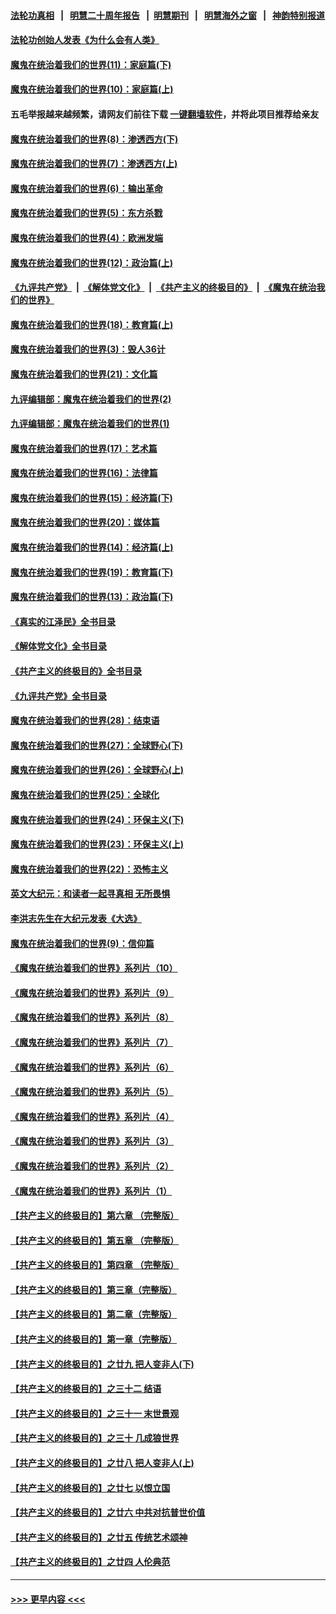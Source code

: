 #### [法轮功真相](https://github.com/gfw-breaker/truth/blob/master/README.md?t=0) &nbsp;&nbsp;|&nbsp;&nbsp; [明慧二十周年报告](https://github.com/gfw-breaker/mh-reports/blob/master/README.md?t=0) &nbsp;&nbsp;|&nbsp;&nbsp;[明慧期刊](https://github.com/gfw-breaker/mh-qikan) &nbsp;&nbsp;|&nbsp;&nbsp; [明慧海外之窗](https://github.com/gfw-breaker/mh-news/blob/master/README.md?t=0) &nbsp;&nbsp;|&nbsp;&nbsp; [神韵特别报道](https://github.com/gfw-breaker/mh-news/blob/master/shenyun.md?t=0)
#### [法轮功创始人发表《为什么会有人类》](../pages/nsc422/n13912117.md?t=03302143) 
#### [魔鬼在统治着我们的世界(11)：家庭篇(下)](../pages/nsc422/n10440961.md?t=03302143) 
#### [魔鬼在统治着我们的世界(10)：家庭篇(上)](../pages/nsc422/n10435448.md?t=03302143) 
#### 五毛举报越来越频繁，请网友们前往下载 [一键翻墙软件](https://github.com/gfw-breaker/ssr-accounts)，并将此项目推荐给亲友
#### [魔鬼在统治着我们的世界(8)：渗透西方(下)](../pages/nsc422/n10429603.md?t=03302143) 
#### [魔鬼在统治着我们的世界(7)：渗透西方(上)](../pages/nsc422/n10426013.md?t=03302143) 
#### [魔鬼在统治着我们的世界(6)：输出革命](../pages/nsc422/n10421536.md?t=03302143) 
#### [魔鬼在统治着我们的世界(5)：东方杀戮](../pages/nsc422/n10417707.md?t=03302143) 
#### [魔鬼在统治着我们的世界(4)：欧洲发端](../pages/nsc422/n10414890.md?t=03302143) 
#### [魔鬼在统治着我们的世界(12)：政治篇(上)](../pages/nsc422/n10444576.md?t=03302143) 
#### [《九评共产党》](https://github.com/begood0513/9ping.md/blob/master/README.md) &nbsp;|&nbsp; [《解体党文化》](../../../../jtdwh.md/blob/master/README.md)  &nbsp;|&nbsp; [《共产主义的终极目的》](../../../../gczydzjmd.md/blob/master/README.md) &nbsp;|&nbsp; [《魔鬼在统治我们的世界》](../../../../mgztzwmdsj.md/blob/master/README.md) 
#### [魔鬼在统治着我们的世界(18)：教育篇(上)](../pages/nsc422/n10526970.md?t=03302143) 
#### [魔鬼在统治着我们的世界(3)：毁人36计](../pages/nsc422/n10411583.md?t=03302143) 
#### [魔鬼在统治着我们的世界(21)：文化篇](../pages/nsc422/n10597706.md?t=03302143) 
#### [九评编辑部：魔鬼在统治着我们的世界(2)](../pages/nsc422/n10410036.md?t=03302143) 
#### [九评编辑部：魔鬼在统治着我们的世界(1)](../pages/nsc422/n10406825.md?t=03302143) 
#### [魔鬼在统治着我们的世界(17)：艺术篇](../pages/nsc422/n10499093.md?t=03302143) 
#### [魔鬼在统治着我们的世界(16)：法律篇](../pages/nsc422/n10485969.md?t=03302143) 
#### [魔鬼在统治着我们的世界(15)：经济篇(下)](../pages/nsc422/n10469975.md?t=03302143) 
#### [魔鬼在统治着我们的世界(20)：媒体篇](../pages/nsc422/n10586579.md?t=03302143) 
#### [魔鬼在统治着我们的世界(14)：经济篇(上)](../pages/nsc422/n10457370.md?t=03302143) 
#### [魔鬼在统治着我们的世界(19)：教育篇(下)](../pages/nsc422/n10564808.md?t=03302143) 
#### [魔鬼在统治着我们的世界(13)：政治篇(下)](../pages/nsc422/n10448270.md?t=03302143) 
#### [《真实的江泽民》全书目录](../pages/nsc422/n13721399.md?t=03302143) 
#### [《解体党文化》全书目录](../pages/nsc422/n13721157.md?t=03302143) 
#### [《共产主义的终极目的》全书目录](../pages/nsc422/n13721048.md?t=03302143) 
#### [《九评共产党》全书目录](../pages/nsc422/n13708085.md?t=03302143) 
#### [魔鬼在统治着我们的世界(28)：结束语](../pages/nsc422/n10936246.md?t=03302143) 
#### [魔鬼在统治着我们的世界(27)：全球野心(下)](../pages/nsc422/n10928319.md?t=03302143) 
#### [魔鬼在统治着我们的世界(26)：全球野心(上)](../pages/nsc422/n10900318.md?t=03302143) 
#### [魔鬼在统治着我们的世界(25)：全球化](../pages/nsc422/n10788205.md?t=03302143) 
#### [魔鬼在统治着我们的世界(24)：环保主义(下)](../pages/nsc422/n10695307.md?t=03302143) 
#### [魔鬼在统治着我们的世界(23)：环保主义(上)](../pages/nsc422/n10688613.md?t=03302143) 
#### [魔鬼在统治着我们的世界(22)：恐怖主义](../pages/nsc422/n10614727.md?t=03302143) 
#### [英文大纪元：和读者一起寻真相 无所畏惧](../pages/nsc422/n12542027.md?t=03302143) 
#### [李洪志先生在大纪元发表《大选》](../pages/nsc422/n12534746.md?t=03302143) 
#### [魔鬼在统治着我们的世界(9)：信仰篇](../pages/nsc422/n10432159.md?t=03302143) 
#### [《魔鬼在统治着我们的世界》系列片（10）](../pages/nsc422/n12292670.md?t=03302143) 
#### [《魔鬼在统治着我们的世界》系列片（9）](../pages/nsc422/n12290859.md?t=03302143) 
#### [《魔鬼在统治着我们的世界》系列片（8）](../pages/nsc422/n12287445.md?t=03302143) 
#### [《魔鬼在统治着我们的世界》系列片（7）](../pages/nsc422/n12283425.md?t=03302143) 
#### [《魔鬼在统治着我们的世界》系列片（6）](../pages/nsc422/n12282314.md?t=03302143) 
#### [《魔鬼在统治着我们的世界》系列片（5）](../pages/nsc422/n12281419.md?t=03302143) 
#### [《魔鬼在统治着我们的世界》系列片（4）](../pages/nsc422/n12274024.md?t=03302143) 
#### [《魔鬼在统治着我们的世界》系列片（3）](../pages/nsc422/n12271322.md?t=03302143) 
#### [《魔鬼在统治着我们的世界》系列片（2）](../pages/nsc422/n12269049.md?t=03302143) 
#### [《魔鬼在统治着我们的世界》系列片（1）](../pages/nsc422/n12267575.md?t=03302143) 
#### [【共产主义的终极目的】第六章 （完整版）](../pages/nsc422/n11428913.md?t=03302143) 
#### [【共产主义的终极目的】第五章 （完整版）](../pages/nsc422/n11428912.md?t=03302143) 
#### [【共产主义的终极目的】第四章 （完整版）](../pages/nsc422/n11428907.md?t=03302143) 
#### [【共产主义的终极目的】第三章（完整版）](../pages/nsc422/n11428848.md?t=03302143) 
#### [【共产主义的终极目的】第二章（完整版）](../pages/nsc422/n11428831.md?t=03302143) 
#### [【共产主义的终极目的】第一章（完整版）](../pages/nsc422/n11417651.md?t=03302143) 
#### [【共产主义的终极目的】之廿九 把人变非人(下)](../pages/nsc422/n11344140.md?t=03302143) 
#### [【共产主义的终极目的】之三十二 结语](../pages/nsc422/n11360535.md?t=03302143) 
#### [【共产主义的终极目的】之三十一 末世景观](../pages/nsc422/n11351129.md?t=03302143) 
#### [【共产主义的终极目的】之三十 几成狼世界](../pages/nsc422/n11348280.md?t=03302143) 
#### [【共产主义的终极目的】之廿八 把人变非人(上)](../pages/nsc422/n11340492.md?t=03302143) 
#### [【共产主义的终极目的】之廿七 以恨立国](../pages/nsc422/n11336944.md?t=03302143) 
#### [【共产主义的终极目的】之廿六 中共对抗普世价值](../pages/nsc422/n11324785.md?t=03302143) 
#### [【共产主义的终极目的】之廿五 传统艺术颂神](../pages/nsc422/n11296396.md?t=03302143) 
#### [【共产主义的终极目的】之廿四 人伦典范](../pages/nsc422/n11296397.md?t=03302143) 

----
#### [ >>> 更早内容 <<< ](../indexes/nsc422-earlier.md)
